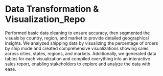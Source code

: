 # Data Transformation & Visualization_Repo

Performed basic data cleaning to ensure accuracy, then segmented the visuals by country, region, and market to provide detailed geographical insights. We analyzed shipping data by visualizing the percentage of orders by ship mode and created comprehensive visualizations showing sales across cities, states, regions, and markets. Additionally, we generated data tables for each visualization and compiled everything into an interactive sales report, enabling stakeholders to explore and analyze the data with ease.






